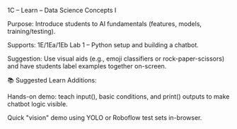 1C – Learn – Data Science Concepts I

Purpose: Introduce students to AI fundamentals (features, models, training/testing).

Supports: 1E/1Ea/1Eb Lab 1 – Python setup and building a chatbot.

Suggestion: Use visual aids (e.g., emoji classifiers or rock-paper-scissors) and have students label examples together on-screen.

📚 Suggested Learn Additions:

Hands-on demo: teach input(), basic conditions, and print() outputs to make chatbot logic visible.

Quick "vision" demo using YOLO or Roboflow test sets in-browser.
